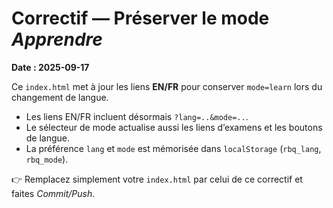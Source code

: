 # Correctif — Préserver le mode *Apprendre*

**Date : 2025-09-17**

Ce `index.html` met à jour les liens **EN/FR** pour conserver `mode=learn` lors du changement de langue.
- Les liens EN/FR incluent désormais `?lang=..&mode=..`.
- Le sélecteur de mode actualise aussi les liens d’examens et les boutons de langue.
- La préférence `lang` et `mode` est mémorisée dans `localStorage` (`rbq_lang`, `rbq_mode`).

👉 Remplacez simplement votre `index.html` par celui de ce correctif et faites *Commit/Push*.
